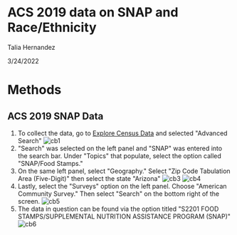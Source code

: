 # ACS 2019 data on SNAP and Race/Ethnicity

Talia Hernandez

3/24/2022

# Methods
## ACS 2019 SNAP Data
1. To collect the data, go to [Explore Census Data](https://data.census.gov/cedsci/) and selected "Advanced Search" ![cb1](https://github.com/tiherna2/Write-Ups/blob/main/cb1.png)
2. "Search" was selected on the left panel and "SNAP" was entered into the search bar. Under "Topics" that populate, select the option called "SNAP/Food Stamps." 
3. On the same left panel, select "Geography." Select "Zip Code Tabulation Area (Five-Digit)" then select the state "Arizona" ![cb3](https://github.com/tiherna2/Write-Ups/blob/main/cb3.png) ![cb4](https://github.com/tiherna2/Write-Ups/blob/main/cb4.png)
5. Lastly, select the "Surveys" option on the left panel. Choose "American Community Survey." Then select "Search" on the bottom right of the screen. ![cb5](https://github.com/tiherna2/Write-Ups/blob/main/cb5.png)
6. The data in question can be found via the option titled "S2201  FOOD STAMPS/SUPPLEMENTAL NUTRITION ASSISTANCE PROGRAM (SNAP)" ![cb6](https://github.com/tiherna2/Write-Ups/blob/main/cb6.png)
